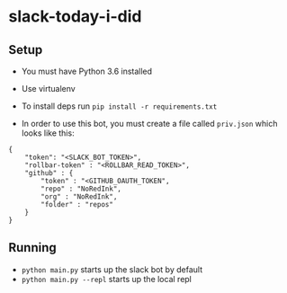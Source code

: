 # slack-today-i-did

## Setup

- You must have Python 3.6 installed
- Use virtualenv
- To install deps run `pip install -r requirements.txt`

- In order to use this bot, you must create a file called `priv.json` which looks like this:
```
{
    "token": "<SLACK_BOT_TOKEN>",
    "rollbar-token" : "<ROLLBAR_READ_TOKEN>",
    "github" : {
        "token" : "<GITHUB_OAUTH_TOKEN",
        "repo" : "NoRedInk",
        "org" : "NoRedInk",
        "folder" : "repos"
    }
}

```

## Running

- `python main.py` starts up the slack bot by default
- `python main.py --repl` starts up the local repl


